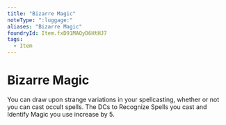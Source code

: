 ```yaml
---
title: "Bizarre Magic"
noteType: ":luggage:"
aliases: "Bizarre Magic"
foundryId: Item.fxD91MAQyD6HtHJ7
tags:
  - Item
---
```


# Bizarre Magic

You can draw upon strange variations in your spellcasting, whether or not you can cast occult spells. The DCs to Recognize Spells you cast and Identify Magic you use increase by 5.
